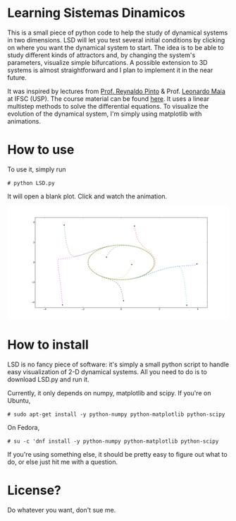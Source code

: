 Learning Sistemas Dinamicos
=====

This is a small piece of python code to help the study of dynamical
systems in two dimensions. LSD will let you test several initial
conditions by clicking on where you want the dynamical system to
start. The idea is to be able to study different kinds of attractors
and, by changing the system's parameters, visualize simple
bifurcations. A possible extension to 3D systems is almost
straightforward and I plan to implement it in the near future.

It was inspired by lectures from [Prof. Reynaldo
Pinto](http://neurobiofisica.ifsc.usp.br/) & Prof. [Leonardo
Maia](http://www.ifsc.usp.br/~lpmaia/) at IFSC (USP). The course
material can be found
[here](http://www.ifsc.usp.br/~reynaldo/curso_caos/). It uses a linear
multistep methods to solve the differential equations. To visualize
the evolution of the dynamical system, I'm simply using matplotlib
with animations.


How to use
=====

To use it, simply run 
```
# python LSD.py
```

It will open a blank plot. Click and watch the animation.

![Example](https://raw.githubusercontent.com/thmosqueiro/LSD/master/example.png)


How to install
======

LSD is no fancy piece of software: it's simply a small python script
to handle easy visualization of 2-D dynamical systems. All you need to
do is to download LSD.py and run it.

Currently, it only depends on numpy, matplotlib and scipy. If you're
on Ubuntu,
```
# sudo apt-get install -y python-numpy python-matplotlib python-scipy
```
On Fedora,
```
# su -c 'dnf install -y python-numpy python-matplotlib python-scipy
```
If you're using something else, it should be pretty easy to figure out
what to do, or else just hit me with a question.

License?
======

Do whatever you want, don't sue me.